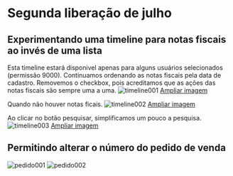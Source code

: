 # Segunda liberação de julho

## Experimentando uma timeline para notas fiscais ao invés de uma lista

Esta timeline estará disponivel apenas para alguns usuários selecionados (permissão 9000). Continuamos ordenando as notas fiscais pela data de cadastro. Removemos o checkbox, pois acreditamos que as ações das notas fiscais são sempre uma a uma.
![timeline001](https://i.imgur.com/BLwx2jP.png)
[Ampliar imagem](https://i.imgur.com/BLwx2jP.png)

Quando não houver notas ficais.
![timeline002](https://i.imgur.com/dyjPhKP.png)
[Ampliar imagem](https://i.imgur.com/dyjPhKP.png)

Ao clicar no botão pesquisar, simplificamos um pouco a pesquisa.
![timeline003](https://i.imgur.com/RZKpK1f.png)
[Ampliar imagem](https://i.imgur.com/RZKpK1f.png)

## Permitindo alterar o número do pedido de venda

![pedido001](https://i.imgur.com/9pXqeoF.png)
![pedido002](https://i.imgur.com/ioVkiA9.png)
